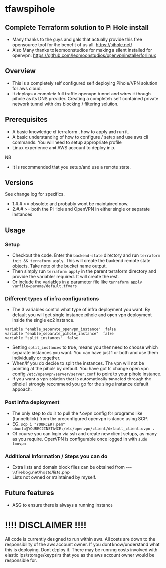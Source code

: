  # tfawspihole
 ## Complete Terraform solution to Pi Hole install

 * Many thanks to the guys and gals that actually provide this free opensource tool for the benefit of us all.
 https://pihole.net/
 * Also Many thanks to leomoonstudios for making a silent installed for openvpn:  https://github.com/leomoonstudios/openvpninstallerforlinux

 ## Overview

 * This is a completely self configured self deploying Pihole/VPN solution for aws cloud.
 * It deploys a complete full traffic openvpn tunnel and wires it though pihole as its DNS provider. Creating a completely self contained private network tunnel with dns blocking / filtering solution.

 ## Prerequisites
 * A basic knowledge of terraform , how to apply and run it.
 * A basic understanding of how to configure / setup and use aws cli commands.  You will need to setup appropriate profile
 * Linux experience and AWS account to deploy into.

 NB
 * It is recommended that you setup/and use a remote state.

 ## Versions

 See change log for specifics.

  * 1.#.# >= obsolete and probably wont be maintained now.
  * 2.#.# >= both the Pi Hole and OpenVPN in either single or separate instances

 ## Usage

 ### Setup
 * Checkout the code. Enter the `backend-state` directory and run `terraform init && terraform apply`. This will create the backend remote state objects. Take note of the bucket name output.
 * Then simply run `terraform apply` in the parent terraform directory and provide the variables required. It will create the rest.
 * Or include the variables in a parameter file like `terraform apply varfile=params/default.tfvars`

 ### Different types of infra configurations
 * The 3 variables control what type of infra deployment you want. By default you will get single instance pihole and open vpn deployment inside the single ec2 instance.
 ```
 variable "enable_separate_openvpn_instance"  false
 variable "enable_separate_pihole_instance"  false
 variable "split_instances"  false
 ```
 * Setting `split_instances` to true, means you then need to choose which separate instances you want. You can have just 1 or both and use them individually or together.
 * When/If you do decide to split the instances. The vpn will not be pointing at the pihole by default. You have got to change open vpn config `/etc/openvpn/server/server.conf` to point to your pihole instance.
 * If you want a vpn solution that is automatically tunneled through the pihole I strongly recommend you go for the single instance default appoach.

 ### Post infra deployment
 * The only step to do is to pull the *.ovpn config for programs like (tunnelblick) from the preconfigured openvpn isntance using SCP.
 * EG. `scp i "YOURCERT.pem" ubuntu@YOUREC2INSTANCE:/etc/openvpn/client/default_client.ovpn .`
 * Of course you can login via ssh and create new client setups, as many as you require. OpenVPN is configurable once logged in with `sudo lmovpn`

### Additional Information / Steps you can do
* Extra lists and domain block files can be obtained from --- v.firebog.net/hosts/lists.php
* Lists not owned or maintained by myself.

 ## Future features

 * ASG to ensure there is always a running instance

 # !!!! DISCLAIMER !!!!

 All code is currently designed to run within aws. All costs are down to the responsibility of the aws account owner. If you dont know/understand what this is deploying. Dont deploy it. There may be running costs involved with elastic ips/storage/keypairs that you as the aws account owner would be responsible for.
